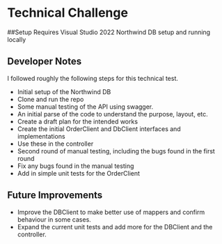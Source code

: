 ﻿
# Technical Challenge

##Setup
Requires 
  Visual Studio 2022
  Northwind DB setup and running locally
  
## Developer Notes
I followed roughly the following steps for this technical test.

- Initial setup of the Northwind DB 
- Clone and run the repo
- Some manual testing of the API using swagger.
- An initial parse of the code to understand the purpose, layout, etc.
- Create a draft plan for the intended works
- Create the initial OrderClient and DbClient interfaces and implementations
- Use these in the controller
- Second round of manual testing, including the bugs found in the first round
- Fix any bugs found in the manual testing
- Add in simple unit tests for the OrderClient


## Future Improvements

- Improve the DBClient to make better use of mappers and confirm behaviour in some cases. 
- Expand the current unit tests and add more for the DBClient and the controller.

